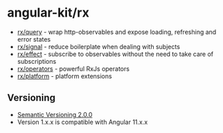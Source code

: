 # angular-kit/rx

- [rx/query](./query/README.md) - wrap http-observables and expose loading, refreshing and error states
- [rx/signal](./signal/README.md) - reduce boilerplate when dealing with subjects
- [rx/effect](./effect/README.md) - subscribe to observables without the need to take care of subscriptions
- [rx/operators](./operators/README.md) - powerful RxJs operators
- [rx/platform](./platform/README.md) - platform extensions

## Versioning
* [Semantic Versioning 2.0.0](http://semver.org/)
* Version 1.x.x is compatible with Angular 11.x.x
